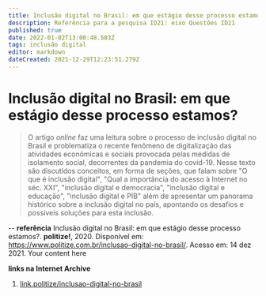 ```yaml
---
title: Inclusão digital no Brasil: em que estágio desse processo estamos? 
description: Referência para a pesquisa ID21: eixo Questões ID21
published: true
date: 2022-01-02T13:00:48.503Z
tags: inclusão digital
editor: markdown
dateCreated: 2021-12-29T12:23:51.279Z
---
```


# Inclusão digital no Brasil: em que estágio desse processo estamos? 

> O artigo *online* faz uma leitura sobre o processo de inclusão digital no Brasil e problematiza o recente fenômeno de digitalização das atividades econômicas e sociais provocada pelas medidas de isolamento social, decorrentes da pandemia do covid-19. Nesse texto são discutidos conceitos, em forma de seções, que falam sobre "O que é inclusão digital", "Qual a importância do acesso à Internet no séc. XXI", "inclusão digital e democracia", "inclusão digital e educação", "inclusão digital e PIB" além de apresentar um panorama histórico sobre a inclusão digital no país, apontando os desafios e possíveis soluções para esta inclusão. 

--
**referência**
Inclusão digital no Brasil: em que estágio desse processo estamos?. **politize!**, 2020. Disponível em: https://www.politize.com.br/inclusao-digital-no-brasil/. Acesso em: 14 dez 2021.
Your content here

**links na Internet Archive**

1. [ link.politize/inclusao-digital-no-brasil](https://web.archive.org/web/20220102125740/https://www.politize.com.br/inclusao-digital-no-brasil/)
